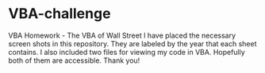 # VBA-challenge
VBA Homework - The VBA of Wall Street
I have placed the necessary screen shots in this repository. They are labeled by the year that each sheet contains. I also included two files for viewing my code in VBA. Hopefully both of them are accessible. Thank you!
